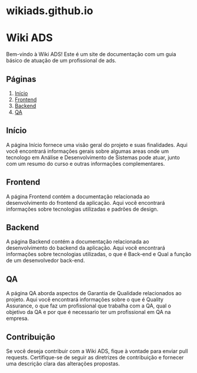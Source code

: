# wikiads.github.io
# Wiki ADS

Bem-vindo à Wiki ADS! Este é um site de documentação com um guia básico de atuação de um profissional de ads.

## Páginas

1. [Início](#início)
2. [Frontend](#frontend)
3. [Backend](#backend)
4. [QA](#QA)

## Início

A página Início fornece uma visão geral do projeto e suas finalidades. Aqui você encontrará informações gerais sobre algumas areas onde um tecnologo em Análise e Desenvolvimento de Sistemas pode atuar, junto com um resumo do curso e outras informações complementares.

## Frontend

A página Frontend contém a documentação relacionada ao desenvolvimento do frontend da aplicação. Aqui você encontrará informações sobre tecnologias utilizadas e padrões de design.

## Backend

A página Backend contém a documentação relacionada ao desenvolvimento do backend da aplicação. Aqui você encontrará informações sobre tecnologias utilizadas, o que é Back-end e Qual a função de um desenvolvedor back-end.

## QA

A página QA aborda aspectos de Garantia de Qualidade relacionados ao projeto. Aqui você encontrará informações sobre o que é Quality Assurance, o que faz um profissional que trabalha com a QA, qual o objetivo da QA e por que é necessario ter um profissional em QA na empresa.

## Contribuição

Se você deseja contribuir com a Wiki ADS, fique à vontade para enviar pull requests. Certifique-se de seguir as diretrizes de contribuição e fornecer uma descrição clara das alterações propostas.
